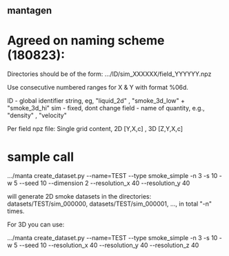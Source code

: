 ## mantagen

# Agreed on naming scheme (180823):

Directories should be of the form: .../ID/sim_XXXXXX/field_YYYYYY.npz

Use consecutive numbered ranges for X & Y with format %06d.

ID - global identifier string, eg, "liquid_2d" , "smoke_3d_low" +  "smoke_3d_hi"
sim - fixed, dont change
field - name of quantity, e.g., "density" , "velocity"

Per field npz file:
Single grid content, 2D [Y,X,c] , 3D [Z,Y,X,c]

# sample call

.../manta create_dataset.py --name=TEST --type smoke_simple -n 3  -s 10 -w 5 --seed 10 --dimension 2 --resolution_x 40 --resolution_y 40 

will generate 2D smoke datasets in the directories:
datasets/TEST/sim_000000,
datasets/TEST/sim_000001, 
...,
in total "-n" times.

For 3D you can use:

.../manta create_dataset.py --name=TEST --type smoke_simple -n 3  -s 10 -w 5 --seed 10 --resolution_x 40 --resolution_y 40 --resolution_z 40

